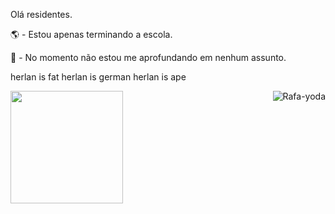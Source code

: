 Olá residentes.

🌎 - Estou apenas terminando a escola.

🧭 - No momento não estou me aprofundando em nenhum assunto.

herlan is fat herlan is german herlan is ape

<div> <a href="https://github.com/RafaelSee"> <img height="180em" src="https://github-readme-stats.vercel.app/api?username=RafaelSeel&show_icons=true&theme=dracula&include_all_commits=true&count_private=true"/>
<img align="right" alt="Rafa-yoda" src="https://cdn.discordapp.com/attachments/749075312524001353/778867063645143060/unknown.png"> </div> 
